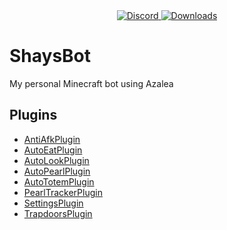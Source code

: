 <div align="center">
  <a href="https://discord.shaybox.com">
    <img alt="Discord" src="https://img.shields.io/discord/824865729445888041?color=404eed&label=Discord&logo=Discord&logoColor=FFFFFF">
  </a>
  <a href="https://github.com/shaybox/shaysbot/releases/latest">
    <img alt="Downloads" src="https://img.shields.io/github/downloads/shaybox/shaysbot/total?color=3fb950&label=Downloads&logo=github&logoColor=FFFFFF">
  </a>
</div>

# ShaysBot

My personal Minecraft bot using Azalea

## Plugins

- [AntiAfkPlugin](src/plugins/anti_afk.rs)
- [AutoEatPlugin](src/plugins/auto_eat.rs)
- [AutoLookPlugin](src/plugins/auto_look.rs)
- [AutoPearlPlugin](src/plugins/auto_pearl.rs)
- [AutoTotemPlugin](src/plugins/auto_totem.rs)
- [PearlTrackerPlugin](src/plugins/pearl_tracker.rs)
- [SettingsPlugin](src/plugins/settings.rs)
- [TrapdoorsPlugin](src/plugins/trapdoors.rs)